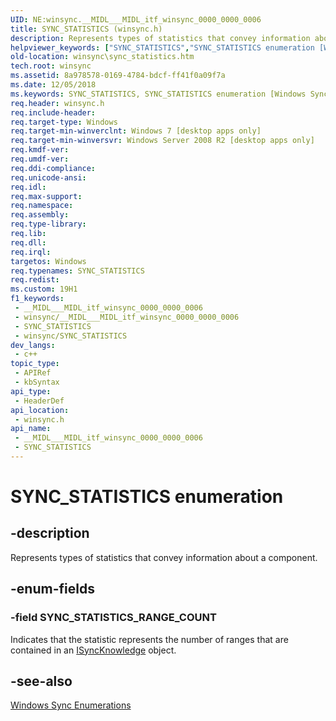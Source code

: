 ```yaml
---
UID: NE:winsync.__MIDL___MIDL_itf_winsync_0000_0000_0006
title: SYNC_STATISTICS (winsync.h)
description: Represents types of statistics that convey information about a component.
helpviewer_keywords: ["SYNC_STATISTICS","SYNC_STATISTICS enumeration [Windows Sync]","SYNC_STATISTICS_RANGE_COUNT","winsync.sync_statistics","winsync/SYNC_STATISTICS","winsync/SYNC_STATISTICS_RANGE_COUNT"]
old-location: winsync\sync_statistics.htm
tech.root: winsync
ms.assetid: 8a978578-0169-4784-bdcf-ff41f0a09f7a
ms.date: 12/05/2018
ms.keywords: SYNC_STATISTICS, SYNC_STATISTICS enumeration [Windows Sync], SYNC_STATISTICS_RANGE_COUNT, winsync.sync_statistics, winsync/SYNC_STATISTICS, winsync/SYNC_STATISTICS_RANGE_COUNT
req.header: winsync.h
req.include-header: 
req.target-type: Windows
req.target-min-winverclnt: Windows 7 [desktop apps only]
req.target-min-winversvr: Windows Server 2008 R2 [desktop apps only]
req.kmdf-ver: 
req.umdf-ver: 
req.ddi-compliance: 
req.unicode-ansi: 
req.idl: 
req.max-support: 
req.namespace: 
req.assembly: 
req.type-library: 
req.lib: 
req.dll: 
req.irql: 
targetos: Windows
req.typenames: SYNC_STATISTICS
req.redist: 
ms.custom: 19H1
f1_keywords:
 - __MIDL___MIDL_itf_winsync_0000_0000_0006
 - winsync/__MIDL___MIDL_itf_winsync_0000_0000_0006
 - SYNC_STATISTICS
 - winsync/SYNC_STATISTICS
dev_langs:
 - c++
topic_type:
 - APIRef
 - kbSyntax
api_type:
 - HeaderDef
api_location:
 - winsync.h
api_name:
 - __MIDL___MIDL_itf_winsync_0000_0000_0006
 - SYNC_STATISTICS
---
```


# SYNC_STATISTICS enumeration


## -description

Represents types of statistics that convey information about a component.

## -enum-fields

### -field SYNC_STATISTICS_RANGE_COUNT

Indicates that the statistic represents the number of ranges that are contained in an <a href="/previous-versions/windows/desktop/api/winsync/nn-winsync-isyncknowledge">ISyncKnowledge</a> object.

## -see-also

<a href="/previous-versions/windows/desktop/winsync/windows-sync-enumerations">Windows Sync Enumerations</a>

